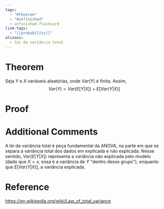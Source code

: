 ```yaml
---
tags:
  - "#theorem"
  - "#unfinished"
  - unfinished-flashcard
link-tags:
  - "[[probability]]"
aliases:
  - lei da variância total
---
```

# Theorem
Seja $Y$ e $X$ variáveis aleatórias, onde $Var(Y)$ é finita. Assim, $$Var(Y) = Var(E[Y|X]) + E[Var(Y|
X)]$$
# Proof


# Additional Comments
A lei da variância total é peça fundamental da ANOVA, na parte em que se separa a variância total dos dados em explicada e não explicada. Nesse sentido, $Var(E[Y|X])$ representa a variância não explicada pelo modelo (dado que $X=x$, essa é a variância de $Y$ "dentro desse grupo"), enquanto que $E[Var(Y|X)]$, a variância explicada.

# Reference 
https://en.wikipedia.org/wiki/Law_of_total_variance





